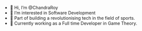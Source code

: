 - 👋 Hi, I’m @ChandraRoy
- 👀 I’m interested in Software Development
- 👀 Part of building a revolutionising tech in the field of sports.
- 🌱 Currently working as a Full time Developer in Game Theory.

<!---
ChandraRoy is a ✨ special ✨ repository because its `README.md` (this file) appears on your GitHub profile.
You can click the Preview link to take a look at your changes.
--->
